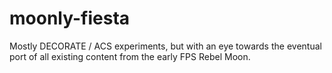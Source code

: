 # moonly-fiesta

Mostly DECORATE / ACS experiments, but with an eye towards the eventual port of all existing content from the early FPS Rebel Moon.
